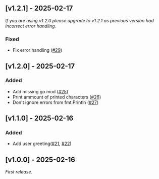 ## [v1.2.1] - 2025-02-17
_If you are using v1.2.0 please upgrade to v1.2.1 as previous version had incorrect error handling._

### Fixed
* Fix error handling ([#29](https://github.com/KrzysztofMolon/sandbox/pull/29))

## [v1.2.0] - 2025-02-17
### Added
* Add missing go.mod ([#25](https://github.com/KrzysztofMolon/sandbox/pull/25))
* Print ammount of printed characters ([#26](https://github.com/KrzysztofMolon/sandbox/pull/29))
* Don't ignore errors from fmt.Println ([#27](https://github.com/KrzysztofMolon/sandbox/pull/27))

## [v1.1.0] - 2025-02-16
### Added
* Add user greeting([#21](https://github.com/KrzysztofMolon/sandbox/pull/21), [#22](https://github.com/KrzysztofMolon/sandbox/pull/22))

## [v1.0.0] - 2025-02-16

_First release._
